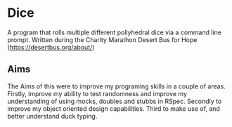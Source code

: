 # Dice
A program that rolls multiple different pollyhedral dice via a command line prompt. Written during the Charity Marathon Desert Bus for Hope (https://desertbus.org/about/)


## Aims

The Aims of this were to improve my programing skills in a couple of areas. Firstly, improve my ability to test randomness and improve my understanding of using mocks, doubles and stubbs in RSpec. Secondly to improve my object oriented design capabilities. Third to make use of, and better understand duck typing. 
